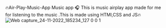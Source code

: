 🔥Air-Play-Music-App
Music app 🎧
This is music airplay app made for me for listening to the music .This is made using HTMl,CSS and JS🔥
![Web capture_24-11-2022_185234_127 0 0 1](https://user-images.githubusercontent.com/93041476/203797926-d9a5d5d4-116a-40d5-af18-daa8dcd4a6f8.jpeg)
